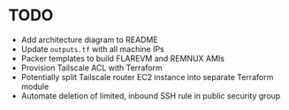 # TODO
* Add architecture diagram to README
* Update `outputs.tf` with all machine IPs
* Packer templates to build FLAREVM and REMNUX AMIs
* Provision Tailscale ACL with Terraform
* Potentially split Tailscale router EC2 instance into separate Terraform module
* Automate deletion of limited, inbound SSH rule in public security group
